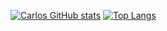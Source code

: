 [![Carlos GitHub stats](https://github-readme-stats.vercel.app/api?username=iCarlosLeandro)](https://github.com/iCarlosLeandro/github-readme-stats)
[![Top Langs](https://github-readme-stats.vercel.app/api/top-langs/?username=iCarlosLeandro)](https://github.com/iCarlosLeandro/github-readme-stats)
